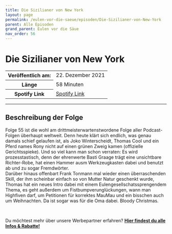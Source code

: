 ```yaml
---
title: Die Sizilianer von New York
layout: page
permalink: /eulen-vor-die-saeue/episoden/Die-Sizilianer-von-New-York
parent: Alle Episoden
grand_parent: Eulen vor die Säue
nav_order: 56
---
```


# Die Sizilianer von New York
<table class="resp-table dcf-table dcf-table-responsive dcf-table-bordered dcf-table-striped dcf-w-100%">
                    <tbody>
                        <tr>
                            <th scope="row">Veröffentlich am:</th>
                            <td data-label="Veröffentlich am:">22. Dezember 2021</td>
                        </tr>
                        <tr>
                            <th scope="row">Länge </th>
                            <td data-label="Länge ">58 Minuten</td>
                        </tr><tr>
                                <th scope="row">Spotify Link</th>
                                <td data-label="Spotify Link"><a href="https://open.spotify.com/episode/5DrqflrsM73nTWJRK5k8g2">Spotify Link</a></td>
                            </tr></tbody>
                </table>

***

## Beschreibung der Folge

<div>
<p>Folge 55 ist die wohl am drittmeisterwartenstwordene Folge aller Podcast-Folgen überhaupt weltweit. Denn heute klärt sich endlich, was genau damals schief gelaufen ist, als Joko Winterscheidt, Thomas Cool und ein Pferd names Rony nicht auf einen grünen Zweig kamen (offizielle Gerichtsspieke). Und so viel kann man schon verraten: Es wird prozesstastisch, denn der ehrenwerte Basti Graage trägt eine unsichtbare Richter-Robe, hat einen Hammer ausm Werkzeugkasten dabei und benutzt ab und zu sogar Fremdwörter. <br> Darüber hinaus offenbart Frank Tonmann mal wieder einen überraschenden Skill, der ihm scheinbar einfach so von Mutter Natur geschenkt wurde, Thomas hat ein neues Intro dabei mit einem Eulengesellschatssprengendem Thema, es geht außerdem um Fistbumpverunglückungen, wann man Highfiven darf, um Petitionen für korrektes MauMau und ein bisschen auch um Weihnachten. Da ist sogar was für die Oma dabei. Bloody Christmas.</p> <br> <p>Du möchtest mehr über unsere Werbepartner erfahren? <a href="https://linktr.ee/EulenvordieSaeue"><strong>Hier findest du alle Infos & Rabatte!</strong></a></p>  
</div>

